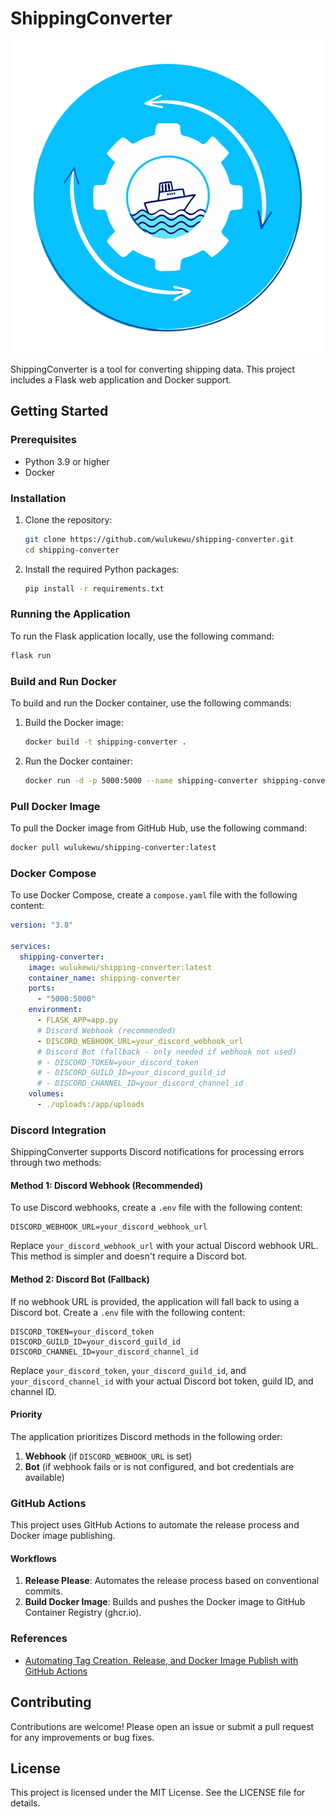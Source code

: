 # ShippingConverter

<p align="center">
  <img src="static/shipping-converter-tool-icon.png" alt="Shipping Converter Icon">
</p>

ShippingConverter is a tool for converting shipping data. This project includes a Flask web application and Docker support.

## Getting Started

### Prerequisites

- Python 3.9 or higher
- Docker

### Installation

1. Clone the repository:

   ```sh
   git clone https://github.com/wulukewu/shipping-converter.git
   cd shipping-converter
   ```

2. Install the required Python packages:
   ```sh
   pip install -r requirements.txt
   ```

### Running the Application

To run the Flask application locally, use the following command:

```sh
flask run
```

### Build and Run Docker

To build and run the Docker container, use the following commands:

1. Build the Docker image:

   ```sh
   docker build -t shipping-converter .
   ```

2. Run the Docker container:
   ```sh
   docker run -d -p 5000:5000 --name shipping-converter shipping-converter
   ```

### Pull Docker Image

To pull the Docker image from GitHub Hub, use the following command:

```sh
docker pull wulukewu/shipping-converter:latest
```

### Docker Compose

To use Docker Compose, create a `compose.yaml` file with the following content:

```yaml
version: "3.8"

services:
  shipping-converter:
    image: wulukewu/shipping-converter:latest
    container_name: shipping-converter
    ports:
      - "5000:5000"
    environment:
      - FLASK_APP=app.py
      # Discord Webhook (recommended)
      - DISCORD_WEBHOOK_URL=your_discord_webhook_url
      # Discord Bot (fallback - only needed if webhook not used)
      # - DISCORD_TOKEN=your_discord_token
      # - DISCORD_GUILD_ID=your_discord_guild_id
      # - DISCORD_CHANNEL_ID=your_discord_channel_id
    volumes:
      - ./uploads:/app/uploads
```

### Discord Integration

ShippingConverter supports Discord notifications for processing errors through two methods:

#### Method 1: Discord Webhook (Recommended)

To use Discord webhooks, create a `.env` file with the following content:

```env
DISCORD_WEBHOOK_URL=your_discord_webhook_url
```

Replace `your_discord_webhook_url` with your actual Discord webhook URL. This method is simpler and doesn't require a Discord bot.

#### Method 2: Discord Bot (Fallback)

If no webhook URL is provided, the application will fall back to using a Discord bot. Create a `.env` file with the following content:

```env
DISCORD_TOKEN=your_discord_token
DISCORD_GUILD_ID=your_discord_guild_id
DISCORD_CHANNEL_ID=your_discord_channel_id
```

Replace `your_discord_token`, `your_discord_guild_id`, and `your_discord_channel_id` with your actual Discord bot token, guild ID, and channel ID.

#### Priority

The application prioritizes Discord methods in the following order:
1. **Webhook** (if `DISCORD_WEBHOOK_URL` is set)
2. **Bot** (if webhook fails or is not configured, and bot credentials are available)

### GitHub Actions

This project uses GitHub Actions to automate the release process and Docker image publishing.

#### Workflows

1. **Release Please**: Automates the release process based on conventional commits.
2. **Build Docker Image**: Builds and pushes the Docker image to GitHub Container Registry (ghcr.io).

### References

- [Automating Tag Creation, Release, and Docker Image Publish with GitHub Actions](https://dev.to/natilou/automating-tag-creation-release-and-docker-image-publishing-with-github-actions-49jg)

## Contributing

Contributions are welcome! Please open an issue or submit a pull request for any improvements or bug fixes.

## License

This project is licensed under the MIT License. See the LICENSE file for details.
